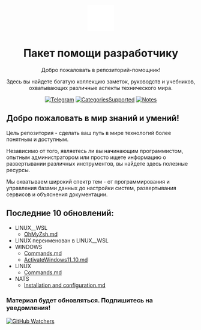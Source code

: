 <p align="center">
<img src="https://github.com/morington/help/blob/main/images/icons8-helper-100.png?raw=true" alt="HelperIcon" width=70>
<h1 align="center">Пакет помощи разработчику</h1>
<p align="center">Добро пожаловать в репозиторий-помощник!</p>
<p align="center">Здесь вы найдете богатую коллекцию заметок, руководств и учебников, охватывающих различные аспекты технического мира.</p>
</p>

<p align="center">
<a href="https://t.me/dev_survival"><img src="https://img.shields.io/badge/Telegram-blue?logo=telegram&logoColor=white" alt="Telegram"/></a>
<a href="https://github.com/morington/help"><img src="https://img.shields.io/badge/Поддерживаемые_категории-3-blue" alt="CategoriesSupported"/></a>
<a href="https://github.com/morington/help"><img src="https://img.shields.io/badge/Заметок-5-blue" alt="Notes"/></a>
</p>

## Добро пожаловать в мир знаний и умений!

Цель репозитория - сделать ваш путь в мире технологий более понятным и доступным. 

Независимо от того, являетесь ли вы начинающим программистом, опытным администратором или просто ищете информацию о развертывании различных инструментов, вы найдете здесь полезные ресурсы.

Мы охватываем широкий спектр тем - от программирования и управления базами данных до настройки систем, развертывания сервисов и объяснения документации.

## Последние 10 обновлений:
- LINUX__WSL
  - <a href="https://github.com/morington/help/blob/main/LINUX__WSL/OhMyZsh.md">OhMyZsh.md</a>
- LINUX переименован в LINUX__WSL
- WINDOWS
  - <a href="https://github.com/morington/help/blob/main/WINDOWS/Commands.md">Commands.md</a>
  - <a href="https://github.com/morington/help/blob/main/WINDOWS/ActivateWindows11_10.md">ActivateWindows11_10.md</a>
- LINUX
  - <a href="https://github.com/morington/help/blob/main/LINUX__WSL/Commands.md">Commands.md</a>
- NATS
  - <a href="https://github.com/morington/help/blob/main/NATS/Installation%20and%20configuration.md">Installation and configuration.md</a>

### Материал будет обновляться. Подпишитесь на уведомления!
[![GitHub Watchers](https://img.shields.io/github/watchers/morington/help.svg?style=social&label=Watch)](https://github.com/morington/help)
